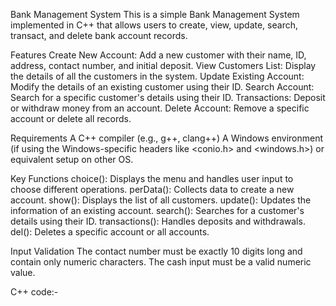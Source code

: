 Bank Management System
This is a simple Bank Management System implemented in C++ that allows users to create, view, update, search, transact, and delete bank account records.

Features
Create New Account: Add a new customer with their name, ID, address, contact number, and initial deposit.
View Customers List: Display the details of all the customers in the system.
Update Existing Account: Modify the details of an existing customer using their ID.
Search Account: Search for a specific customer's details using their ID.
Transactions: Deposit or withdraw money from an account.
Delete Account: Remove a specific account or delete all records.

Requirements
A C++ compiler (e.g., g++, clang++)
A Windows environment (if using the Windows-specific headers like <conio.h> and <windows.h>) or equivalent setup on other OS.

Key Functions
choice(): Displays the menu and handles user input to choose different operations.
perData(): Collects data to create a new account.
show(): Displays the list of all customers.
update(): Updates the information of an existing account.
search(): Searches for a customer's details using their ID.
transactions(): Handles deposits and withdrawals.
del(): Deletes a specific account or all accounts.

Input Validation
The contact number must be exactly 10 digits long and contain only numeric characters.
The cash input must be a valid numeric value.

C++ code:-
